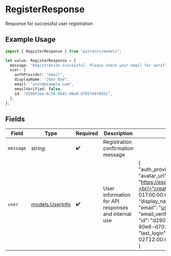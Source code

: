 # RegisterResponse

Response for successful user registration

## Example Usage

```typescript
import { RegisterResponse } from "patronts/models";

let value: RegisterResponse = {
  message: "Registration successful. Please check your email for verification.",
  user: {
    authProvider: "email",
    displayName: "John Doe",
    email: "user@example.com",
    emailVerified: false,
    id: "d290f1ee-6c54-4b01-90e6-d701748f0851",
  },
};
```

## Fields

| Field                                                                                                                                                                                                                                                                                 | Type                                                                                                                                                                                                                                                                                  | Required                                                                                                                                                                                                                                                                              | Description                                                                                                                                                                                                                                                                           | Example                                                                                                                                                                                                                                                                               |
| ------------------------------------------------------------------------------------------------------------------------------------------------------------------------------------------------------------------------------------------------------------------------------------- | ------------------------------------------------------------------------------------------------------------------------------------------------------------------------------------------------------------------------------------------------------------------------------------- | ------------------------------------------------------------------------------------------------------------------------------------------------------------------------------------------------------------------------------------------------------------------------------------- | ------------------------------------------------------------------------------------------------------------------------------------------------------------------------------------------------------------------------------------------------------------------------------------- | ------------------------------------------------------------------------------------------------------------------------------------------------------------------------------------------------------------------------------------------------------------------------------------- |
| `message`                                                                                                                                                                                                                                                                             | *string*                                                                                                                                                                                                                                                                              | :heavy_check_mark:                                                                                                                                                                                                                                                                    | Registration confirmation message                                                                                                                                                                                                                                                     |                                                                                                                                                                                                                                                                                       |
| `user`                                                                                                                                                                                                                                                                                | [models.UserInfo](../models/userinfo.md)                                                                                                                                                                                                                                              | :heavy_check_mark:                                                                                                                                                                                                                                                                    | User information for API responses and internal use                                                                                                                                                                                                                                   | {<br/>"auth_provider": "email",<br/>"avatar_url": "https://example.com/avatar.jpg",<br/>"created_at": "2023-01-01T00:00:00",<br/>"display_name": "John Doe",<br/>"email": "user@example.com",<br/>"email_verified": true,<br/>"id": "d290f1ee-6c54-4b01-90e6-d701748f0851",<br/>"last_login": "2023-01-02T12:00:00"<br/>} |